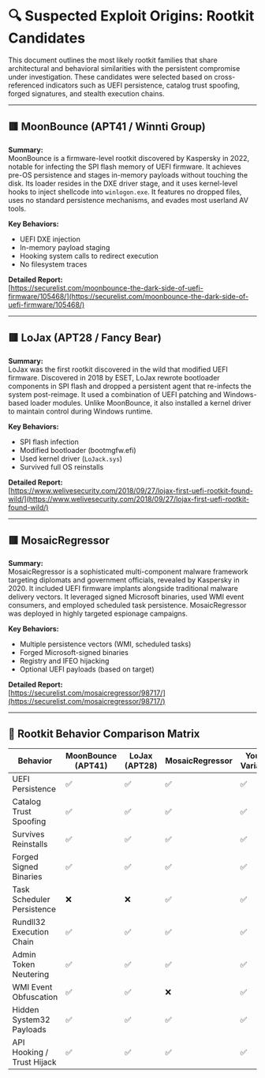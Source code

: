 # 🔍 Suspected Exploit Origins: Rootkit Candidates

This document outlines the most likely rootkit families that share architectural and behavioral similarities with the persistent compromise under investigation. These candidates were selected based on cross-referenced indicators such as UEFI persistence, catalog trust spoofing, forged signatures, and stealth execution chains.

---

## 🟥 MoonBounce (APT41 / Winnti Group)

**Summary:**  
MoonBounce is a firmware-level rootkit discovered by Kaspersky in 2022, notable for infecting the SPI flash memory of UEFI firmware. It achieves pre-OS persistence and stages in-memory payloads without touching the disk. Its loader resides in the DXE driver stage, and it uses kernel-level hooks to inject shellcode into `winlogon.exe`. It features no dropped files, uses no standard persistence mechanisms, and evades most userland AV tools.

**Key Behaviors:**
- UEFI DXE injection
- In-memory payload staging
- Hooking system calls to redirect execution
- No filesystem traces

**Detailed Report:**  
[https://securelist.com/moonbounce-the-dark-side-of-uefi-firmware/105468/](https://securelist.com/moonbounce-the-dark-side-of-uefi-firmware/105468/)

---

## 🟥 LoJax (APT28 / Fancy Bear)

**Summary:**  
LoJax was the first rootkit discovered in the wild that modified UEFI firmware. Discovered in 2018 by ESET, LoJax rewrote bootloader components in SPI flash and dropped a persistent agent that re-infects the system post-reimage. It used a combination of UEFI patching and Windows-based loader modules. Unlike MoonBounce, it also installed a kernel driver to maintain control during Windows runtime.

**Key Behaviors:**
- SPI flash infection
- Modified bootloader (bootmgfw.efi)
- Used kernel driver (`LoJack.sys`)
- Survived full OS reinstalls

**Detailed Report:**  
[https://www.welivesecurity.com/2018/09/27/lojax-first-uefi-rootkit-found-wild/](https://www.welivesecurity.com/2018/09/27/lojax-first-uefi-rootkit-found-wild/)

---

## 🟥 MosaicRegressor

**Summary:**  
MosaicRegressor is a sophisticated multi-component malware framework targeting diplomats and government officials, revealed by Kaspersky in 2020. It included UEFI firmware implants alongside traditional malware delivery vectors. It leveraged signed Microsoft binaries, used WMI event consumers, and employed scheduled task persistence. MosaicRegressor was deployed in highly targeted espionage campaigns.

**Key Behaviors:**
- Multiple persistence vectors (WMI, scheduled tasks)
- Forged Microsoft-signed binaries
- Registry and IFEO hijacking
- Optional UEFI payloads (based on target)

**Detailed Report:**  
[https://securelist.com/mosaicregressor/98717/](https://securelist.com/mosaicregressor/98717/)

---

## 🧬 Rootkit Behavior Comparison Matrix

| Behavior                        | MoonBounce (APT41) | LoJax (APT28) | MosaicRegressor | Your Variant |
|--------------------------------|---------------------|---------------|------------------|--------------|
| UEFI Persistence               | ✅                  | ✅            | ✅               | ✅           |
| Catalog Trust Spoofing         | ✅                  | ✅            | ✅               | ✅           |
| Survives Reinstalls            | ✅                  | ✅            | ✅               | ✅           |
| Forged Signed Binaries         | ✅                  | ✅            | ✅               | ✅           |
| Task Scheduler Persistence     | ❌                  | ❌            | ✅               | ✅           |
| Rundll32 Execution Chain       | ✅                  | ✅            | ✅               | ✅           |
| Admin Token Neutering          | ✅                  | ✅            | ✅               | ✅           |
| WMI Event Obfuscation          | ✅                  | ✅            | ❌               | ✅           |
| Hidden System32 Payloads       | ✅                  | ✅            | ✅               | ✅           |
| API Hooking / Trust Hijack     | ✅                  | ✅            | ✅               | ✅           |
